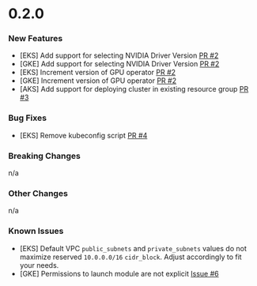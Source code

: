 # 0.2.0

### New Features
- [EKS] Add support for selecting NVIDIA Driver Version [PR #2](https://github.com/NVIDIA/nvidia-terraform-modules/pull/2)
- [GKE] Add support for selecting NVIDIA Driver Version [PR #2](https://github.com/NVIDIA/nvidia-terraform-modules/pull/2)
- [EKS] Increment version of GPU operator [PR #2](https://github.com/NVIDIA/nvidia-terraform-modules/pull/2)
- [GKE] Increment version of GPU operator [PR #2](https://github.com/NVIDIA/nvidia-terraform-modules/pull/2)
- [AKS] Add support for deploying cluster in existing resource group [PR #3](https://github.com/NVIDIA/nvidia-terraform-modules/pull/3)

### Bug Fixes
- [EKS] Remove kubeconfig script [PR #4](https://github.com/NVIDIA/nvidia-terraform-modules/pull/4)

### Breaking Changes
n/a

### Other Changes
n/a

### Known Issues
- [EKS] Default VPC `public_subnets` and `private_subnets` values do not maximize reserved `10.0.0.0/16` `cidr_block`. Adjust accordingly to fit your needs.
- [GKE] Permissions to launch module are not explicit [Issue #6](https://github.com/NVIDIA/nvidia-terraform-modules/issues/6)